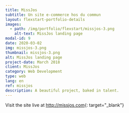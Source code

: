 ```yaml
---
title: MissJos
subtitle: Un site e-commerce hos du commun
layout: flexstart-portfolio-details
images:
  - path: /img/portfolio/flexstart/missjos-3.png
    alt-text: MissJos landing page
modal-id: 9
date: 2020-03-02
img: missjos-3.png
thumbnail: missjos-3.png
alt: MissJos landing page
project-date: March 2018
client: MissJos
category: Web Development
type: web
lang: en
ref: missjos
description: A beautiful project, baked in talent.
---
```


Visit the site live at <http://missjos.com>{: target="\_blank"}
